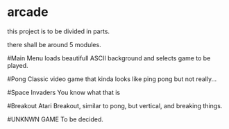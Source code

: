 # arcade

this project is to be divided in parts.

there shall be around 5 modules.

#Main Menu
loads beautifull ASCII background and selects game to be played.

#Pong
Classic video game that kinda looks like ping pong but not really...

#Space Invaders
You know what that is

#Breakout
Atari Breakout, similar to pong, but vertical, and breaking things.

#UNKNWN GAME
To be decided.

